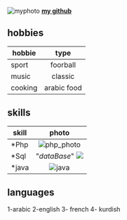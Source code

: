 ![myphoto](https://avatars1.githubusercontent.com/u/57312937?s=460&u=185e52e42d0dec66fc44c0264774c060301710e6&v=4)
[**my github**](https://github.com/ali1996-sy)

## hobbies

| hobbie    | type        | 
| ------------- |:-------------:| 
| sport    | foorball | 
| music    | classic    |   
| cooking| arabic food       | 

## skills 
| skill   | photo        | 
| ------------- |:-------------:| 
| *Php    | ![php_photo](https://upload.wikimedia.org/wikipedia/commons/thumb/2/27/PHP-logo.svg/1200px-PHP-logo.svg.png)| 
| *Sql  |  "*dataBase*" ![](https://i0.wp.com/learn.onemonth.com/wp-content/uploads/2019/07/image2-1.png?fit=600%2C315&ssl=1)  |   
| *java |![java](https://www.malekal.com/wp-content/uploads/Java_logo.jpg.webp)       | 


## languages
1-arabic
2-english
3- french
4- kurdish

   
